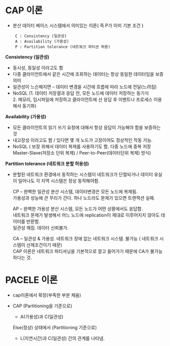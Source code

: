 
# CAP 이론

- 분산 데이터 베이스 시스템에서 의미있는 이론( 즉 P가 이미 기본 조건 )

       C : Consistency (일관성)
       A : Availability (가용성)
       P : Partition tolerance (네트워크 파티션 허용)

**Consistency (일관성)**
-	동시성, 동일성 이라고도 함
-	다중 클라이언트에서 같은 시간에 조회하는 데이터는 항상 동일한 데이터임을 보증 의미
-	일관성이 느슨해지면 – 데이터 변경을 시간에 흐름에 따라 노드에 전달(느려짐)
-	NoSQL (1. 데이터 저장결과 응답 전, 모든 노드에 데이터 저장하는 동기식   
              2. 메모리, 임시파일에 저장하고 클라이언트에 선 응답 후 이벤트나 프로세스 이용해서 동기화)


**Availability (가용성)**
-	모든 클라이언트의 읽기 쓰기 요청에 대해서 항상 응답이 가능해야 함을 보증하는 것
-	내고장성 이라고도 함 / 있다면 몇 개 노드가 고장이어도 정상적인 작동 가능.
-	NoSQL ( 보장 위해서 데이터 복제를 사용하기도 함. 다중 노드에 중복 저장 Master-Slave(저장소 단위 복제) / Peer-to-Peer(데이터단위 복제) 방식)


**Partition tolerance (네트워크 분할 허용성)**
-	분할된 네트워크 환경에서 동작하는 시스템이 네트워크가 단절되거나 데이터 유실이 일어나도 각 지역 시스템은 정상 동작해야함.




       CP – 완벽한 일관성 분산 시스템, 데이터변경은 모든 노드에 복제됨.    
            가용성과 성능에 큰 무리가 간다. 하나 노드라도 문제가 있으면 트랜잭션 실패.

       AP – 완벽한 가용성 분산 시스템, 모든 노드가 어떤 상황에서도 응답함.    
            네트워크 문제가 발생해서 어느 노드에 replication이 제대로 이루어지지 않아도 데이터를 반환함.    
            일관성 깨짐. 데이터 신뢰불가.

       CA – 일관성 & 가용성. 네트워크 장애 없는 네트워크 시스템. 불가능 ( 네트워크 시스템이 선제조건이기 때문)   
            CAP 이론은 네트워크 파티셔닝을 기본적으로 깔고 들어가기 때문에 CA가 불가능하다는 것.




# PACELE 이론		
- cap이론에서 확장(부족한 부분 채움)

- CAP (Partitioning을 기준으로)   
   - A(가용성)과 C(일관성)   
   
  Else(정상) 상태에서 (Partitioning 기준으로)   
   - L(지연시간)과 C(일관성) 간의 관계를 나타냄.
